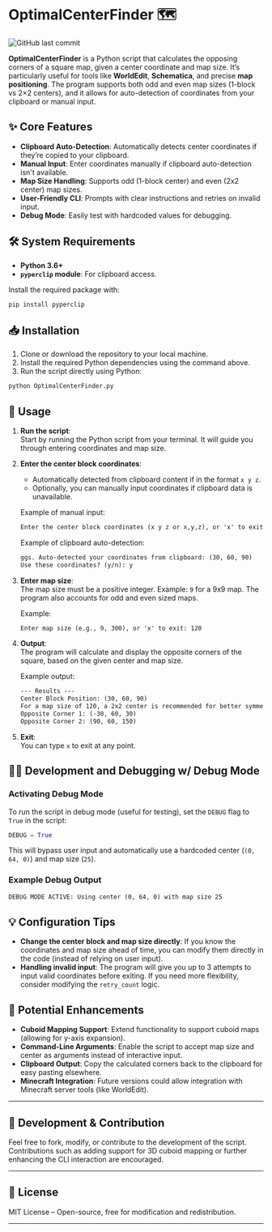 # OptimalCenterFinder 🗺️
![GitHub last commit](https://img.shields.io/github/last-commit/WiseDodge/OptimalCenterFinder)

**OptimalCenterFinder** is a Python script that calculates the opposing corners of a square map, given a center coordinate and map size. It’s particularly useful for tools like **WorldEdit**, **Schematica**, and precise **map positioning**. The program supports both odd and even map sizes (1-block vs 2×2 centers), and it allows for auto-detection of coordinates from your clipboard or manual input.

## ✨ Core Features

- **Clipboard Auto-Detection**: Automatically detects center coordinates if they’re copied to your clipboard.
- **Manual Input**: Enter coordinates manually if clipboard auto-detection isn't available.
- **Map Size Handling**: Supports odd (1-block center) and even (2x2 center) map sizes.
- **User-Friendly CLI**: Prompts with clear instructions and retries on invalid input.
- **Debug Mode**: Easily test with hardcoded values for debugging.

## 🛠️ System Requirements

- **Python 3.6+**  
- **`pyperclip` module**: For clipboard access.

Install the required package with:

```bash
pip install pyperclip
```

## 📥 Installation

1. Clone or download the repository to your local machine.
2. Install the required Python dependencies using the command above.
3. Run the script directly using Python:

```bash
python OptimalCenterFinder.py
```

## 🔧 Usage

1. **Run the script**:  
   Start by running the Python script from your terminal. It will guide you through entering coordinates and map size.

2. **Enter the center block coordinates**:  
   - Automatically detected from clipboard content if in the format `x y z`.  
   - Optionally, you can manually input coordinates if clipboard data is unavailable.

   Example of manual input:
   ```txt
   Enter the center block coordinates (x y z or x,y,z), or 'x' to exit:
   ```

   Example of clipboard auto-detection:
   ```txt
   ggs. Auto-detected your coordinates from clipboard: (30, 60, 90)
   Use these coordinates? (y/n): y
   ```

3. **Enter map size**:  
   The map size must be a positive integer. Example: `9` for a 9x9 map. The program also accounts for odd and even sized maps.

   Example:
   ```txt
   Enter map size (e.g., 9, 300), or 'x' to exit: 120
   ```

4. **Output**:  
   The program will calculate and display the opposite corners of the square, based on the given center and map size.

   Example output:
   ```txt
   --- Results ---
   Center Block Position: (30, 60, 90)
   For a map size of 120, a 2x2 center is recommended for better symmetry.
   Opposite Corner 1: (-30, 60, 30)
   Opposite Corner 2: (90, 60, 150)
   ```

5. **Exit**:  
   You can type `x` to exit at any point.

## 🧑‍💻 Development and Debugging w/ Debug Mode

### **Activating Debug Mode**

To run the script in debug mode (useful for testing), set the `DEBUG` flag to `True` in the script:

```python
DEBUG = True
```

This will bypass user input and automatically use a hardcoded center (`(0, 64, 0)`) and map size (`25`).

### Example Debug Output

```txt
DEBUG MODE ACTIVE: Using center (0, 64, 0) with map size 25
```

## 💡 Configuration Tips

- **Change the center block and map size directly**: If you know the coordinates and map size ahead of time, you can modify them directly in the code (instead of relying on user input).
- **Handling invalid input**: The program will give you up to 3 attempts to input valid coordinates before exiting. If you need more flexibility, consider modifying the `retry_count` logic.

## 📝 Potential Enhancements

- **Cuboid Mapping Support**: Extend functionality to support cuboid maps (allowing for y-axis expansion).
- **Command-Line Arguments**: Enable the script to accept map size and center as arguments instead of interactive input.
- **Clipboard Output**: Copy the calculated corners back to the clipboard for easy pasting elsewhere.
- **Minecraft Integration**: Future versions could allow integration with Minecraft server tools (like WorldEdit).

---

## 📝 **Development & Contribution**

Feel free to fork, modify, or contribute to the development of the script. Contributions such as adding support for 3D cuboid mapping or further enhancing the CLI interaction are encouraged.

---

## 📜 **License**

MIT License – Open-source, free for modification and redistribution.

---
